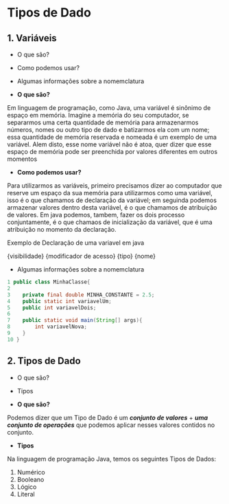# Tipos de Dado

## 1. Variáveis

- O que são?
- Como podemos usar?
- Algumas informações sobre a nomemclatura


- **O que são?**

Em linguagem de programação, como Java, uma variável é sinônimo de espaço em memória. Imagine a memória do seu
computador, se separarmos uma certa quantidade de memória para armazenarmos números, nomes ou outro tipo de dado
e batizarmos ela com um nome; essa quantidade de memória reservada e nomeada é um exemplo de uma variável.
Alem disto, esse nome variável não é atoa, quer dizer que esse espaço de memória pode ser preenchida por valores
diferentes em outros momentos

- **Como podemos usar?**

Para utilizarmos as variáveis, primeiro precisamos dizer ao computador que reserve
um espaço da sua memória para utilizarmos como uma variável, isso é o que chamamos
de declaração da variável; em seguinda podemos armazenar valores dentro desta variável,
é o que chamamos de atribuição de valores. Em java podemos, tambem, fazer os dois processo
conjuntamente, é o que chamaos de inicialização da variável, que é uma atribuição 
no momento da declaração.

Exemplo de Declaração de uma variavel em java

{visibilidade} {modificador de acesso} {tipo} {nome}


- Algumas informações sobre a nomemclatura

```java
1 public class MinhaClasse{
2
3    private final double MINHA_CONSTANTE = 2.5;
4    public static int variavelUm;
5    public int variavelDois;
6
7    public static void main(String[] args){
8        int variavelNova;
9    }
10 } 
```
## 2. Tipos de Dado

- O que são?
- Tipos


- **O que são?**

Podemos dizer que um Tipo de Dado é um ***conjunto de valores*** + ***uma conjunto
de operações*** que podemos aplicar nesses valores contidos no conjunto. 


- **Tipos**

Na linguagem de programação Java, temos os seguintes Tipos de Dados:

1. Numérico
2. Booleano
3. Lógico
4. Literal